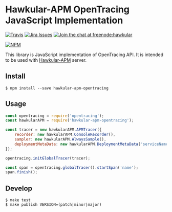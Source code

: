 # Hawkular-APM OpenTracing JavaScript Implementation

[![Travis](https://travis-ci.org/hawkular/hawkular-apm-opentracing-javascript.svg?branch=master)](https://travis-ci.org/hawkular/hawkular-apm-opentracing-javascript)
[![Jira Issues](https://img.shields.io/badge/Jira-issues-blue.svg)](https://issues.jboss.org/issues/?jql=project+%3D+HWKAPM+AND+component+%3D+%22OpenTracing+%28Javascript%29%22)
[![Join the chat at freenode:hawkular](https://img.shields.io/badge/irc-freenode%3A%20%23hawkular-blue.svg)](http://webchat.freenode.net/?channels=%23hawkular)

[![NPM](https://nodei.co/npm/hawkular-apm-opentracing.png)](https://www.npmjs.com/package/hawkular-apm-opentracing)

This library is JavaScript implementation of OpenTracing API. It 
is intended to be used with [Hawkular-APM](https://github.com/hawkular/hawkular-apm) server.

## Install
```shell
$ npm install --save hawkular-apm-opentracing
```

## Usage 
```javascript
const opentracing = require('opentracing');
const hawkularAPM = require('hawkular-apm-opentracing');

const tracer = new hawkularAPM.APMTracer({
    recorder: new hawkularAPM.ConsoleRecorder(),
    sampler: new hawkularAPM.AlwaysSample(),
    deploymentMetaData: new hawkularAPM.DeploymentMetaData('serviceName'),
});

opentracing.initGlobalTracer(tracer);

const span = opentracing.globalTracer().startSpan('name');
span.finish();
```

## Develop
```shell
$ make test
$ make publish VERSION=(patch|minor|major)
```

